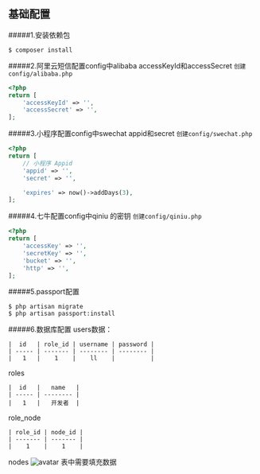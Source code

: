 ## 基础配置
#####1.安装依赖包
```base
$ composer install
```
#####2.阿里云短信配置config中alibaba accessKeyId和accessSecret
`创建config/alibaba.php`
```php
<?php
return [
    'accessKeyId' => '',
    'accessSecret' => '',
];
```


#####3.小程序配置config中swechat appid和secret
`创建config/swechat.php`
```php
<?php
return [
    // 小程序 Appid
    'appid' => '',
    'secret' => '',

    'expires' => now()->addDays(3),
];
```

#####4.七牛配置config中qiniu 的密钥
`创建config/qiniu.php`
```php
<?php
return [
    'accessKey' => '',
    'secretKey' => '',
    'bucket' => '',
    'http' => '',
];
```

#####5.passport配置
```base
$ php artisan migrate
$ php artisan passport:install
```

#####6.数据库配置
users数据：
```
|  id   | role_id | username | password |
| ----- | ------- | -------- | -------- |
|   1   |    1    |    ll    |          |
```
roles
```
|  id   |   name   |
| ----- | -------- |
|   1   |   开发者  |
```
role_node
```
| role_id | node_id |
| ------- | ------- |
|    1    |    1    |
```
nodes
![avatar](http://w20.top/nodes.png)
表中需要填充数据